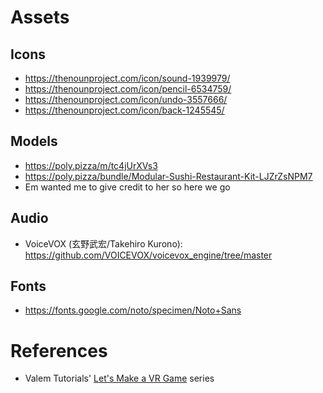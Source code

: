 # Assets

## Icons
- https://thenounproject.com/icon/sound-1939979/
- https://thenounproject.com/icon/pencil-6534759/
- https://thenounproject.com/icon/undo-3557666/
- https://thenounproject.com/icon/back-1245545/

## Models
- https://poly.pizza/m/tc4jUrXVs3
- https://poly.pizza/bundle/Modular-Sushi-Restaurant-Kit-LJZrZsNPM7
- Em wanted me to give credit to her so here we go

## Audio
- VoiceVOX (玄野武宏/Takehiro Kurono): https://github.com/VOICEVOX/voicevox_engine/tree/master

## Fonts 
- https://fonts.google.com/noto/specimen/Noto+Sans

# References
- Valem Tutorials' [Let's Make a VR Game](https://www.youtube.com/playlist?list=PLpEoiloH-4eM-fykn_3_QcJ-A_MIJF5B9) series
